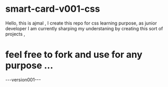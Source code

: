 # smart-card-v001-css
Hello, this is ajmal , I create this repo for css learning purpose,
as junior developer I am currently sharping my understaning by creating this sort of projects ,

# feel free to fork and use for any purpose ...

---version001---
